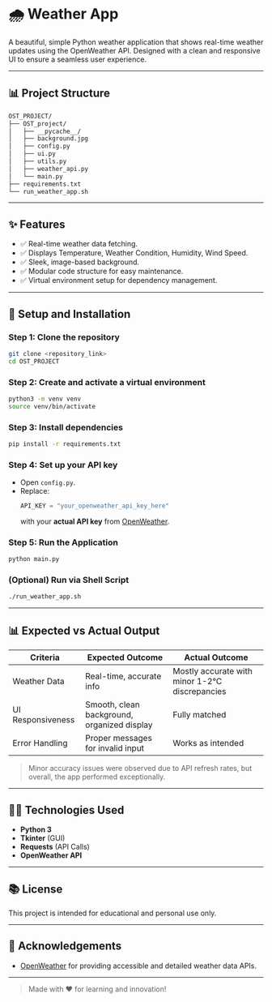 # 🌧️ Weather App

A beautiful, simple Python weather application that shows real-time weather updates using the OpenWeather API. Designed with a clean and responsive UI to ensure a seamless user experience.

---

## 📊 Project Structure

```bash
OST_PROJECT/
├── OST_project/
│   ├── __pycache__/
│   ├── background.jpg
│   ├── config.py
│   ├── ui.py
│   ├── utils.py
│   ├── weather_api.py
│   └── main.py
├── requirements.txt
└── run_weather_app.sh
```

---

## ✨ Features

- ✅ Real-time weather data fetching.
- ✅ Displays Temperature, Weather Condition, Humidity, Wind Speed.
- ✅ Sleek, image-based background.
- ✅ Modular code structure for easy maintenance.
- ✅ Virtual environment setup for dependency management.

---

## 🔧 Setup and Installation

### Step 1: Clone the repository
```bash
git clone <repository_link>
cd OST_PROJECT
```

### Step 2: Create and activate a virtual environment
```bash
python3 -m venv venv
source venv/bin/activate
```

### Step 3: Install dependencies
```bash
pip install -r requirements.txt
```

### Step 4: Set up your API key
- Open `config.py`.
- Replace:
  ```python
  API_KEY = "your_openweather_api_key_here"
  ```
  with your **actual API key** from [OpenWeather](https://openweathermap.org/).

### Step 5: Run the Application
```bash
python main.py
```

### (Optional) Run via Shell Script
```bash
./run_weather_app.sh
```

---

## 📊 Expected vs Actual Output

| Criteria                | Expected Outcome                                | Actual Outcome                                     |
|--------------------------|--------------------------------------------------|----------------------------------------------------|
| Weather Data             | Real-time, accurate info                        | Mostly accurate with minor 1-2°C discrepancies    |
| UI Responsiveness        | Smooth, clean background, organized display     | Fully matched                                      |
| Error Handling           | Proper messages for invalid input               | Works as intended                                 |

> Minor accuracy issues were observed due to API refresh rates, but overall, the app performed exceptionally.

---

## 👨‍💻 Technologies Used

- **Python 3**
- **Tkinter** (GUI)
- **Requests** (API Calls)
- **OpenWeather API**

---

## 📚 License

This project is intended for educational and personal use only.

---

## 💖 Acknowledgements
- [OpenWeather](https://openweathermap.org/) for providing accessible and detailed weather data APIs.

---

> Made with ❤️ for learning and innovation!

